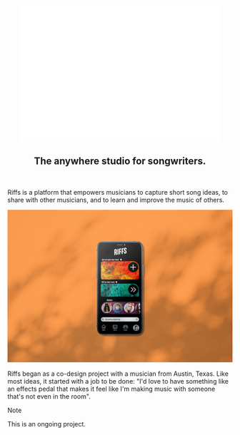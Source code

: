 <p align="center" width="100%">
  <img src="/assets/Riffs_logo-small.png" alt="The Riffs logo" />
</p>

<h2 align="center" width=100%>The anywhere studio for songwriters.</h2><br />

Riffs is a platform that empowers musicians to capture short song ideas, to share with other musicians, and to learn and improve the music of others.

![Screenshot of the Riffs app home screen.](/assets/Riffs_Home-Screen_v2.jpg)

Riffs began as a co-design project with a musician from Austin, Texas. Like most ideas, it started with a job to be done: "I'd love to have something like an effects pedal that makes it feel like I'm making music with someone that's not even in the room".

> [!NOTE]
> This is an ongoing project.
